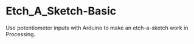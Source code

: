 # Etch_A_Sketch-Basic
Use potentiometer inputs with Arduino to make an etch-a-sketch work in Processing.
